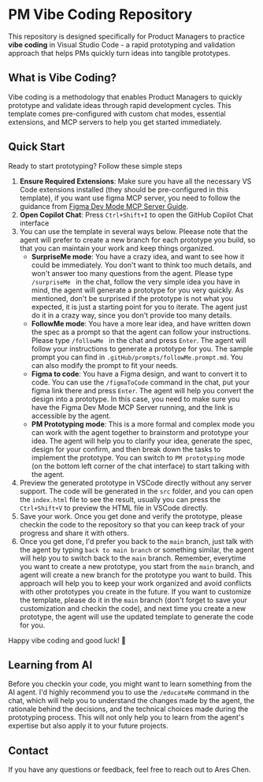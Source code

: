 # PM Vibe Coding Repository

This repository is designed specifically for Product Managers to practice **vibe coding** in Visual Studio Code - a rapid prototyping and validation approach that helps PMs quickly turn ideas into tangible prototypes.

## What is Vibe Coding?

Vibe coding is a methodology that enables Product Managers to quickly prototype and validate ideas through rapid development cycles. This template comes pre-configured with custom chat modes, essential extensions, and MCP servers to help you get started immediately.

## Quick Start

Ready to start prototyping? Follow these simple steps

1. **Ensure Required Extensions**: Make sure you have all the necessary VS Code extensions installed (they should be pre-configured in this template), if you want use figma MCP server, you need to follow the guidance from [Figma Dev Mode MCP Server Guide](https://help.figma.com/hc/en-us/articles/32132100833559-Guide-to-the-Dev-Mode-MCP-Server).
2. **Open Copilot Chat**: Press `Ctrl+Shift+I` to open the GitHub Copilot Chat interface
3. You can use the template in several ways below. Pleease note that the agent will prefer to create a new branch for each prototype you build, so that you can maintain your work and keep things organized. 
   - **SurpriseMe mode**: You have a crazy idea, and want to see how it could be immediately. You don't want to think too much details, and won't answer too many questions from the agent. Please type `/surpriseMe ` in the chat, follow the very simple idea you have in mind, the agent will generate a prototype for you very quickly. As mentioned, don't be surprised if the prototype is not what you expected, it is just a starting point for you to iterate. The agent just do it in a crazy way, since you don't provide too many details.
   - **FollowMe mode**: You have a more lear idea, and have written down the spec as a prompt so that the agent can follow your instructions. Please type `/followMe ` in the chat and press `Enter`. The agent will follow your instructions to generate a prototype for you. The sample prompt you can find in `.gitHub/prompts/followMe.prompt.md`. You can also modify the prompt to fit your needs.
   - **Figma to code**: You have a Figma design, and want to convert it to code. You can use the `/figmaToCode` command in the chat, put your figma link there and press `Enter`. The agent will help you convert the design into a prototype. In this case, you need to make sure you have the Figma Dev Mode MCP Server running, and the link is accessible by the agent.
   - **PM Prototyping mode**: This is a more formal and complex mode you can work with the agent together to brainstorm and prototype your idea. The agent will help you to clarify your idea, generate the spec, design for your confirm, and then break down the tasks to implement the prototype. You can switch to `PM prototyping` mode (on the bottom left corner of the chat interface) to start talking with the agent. 
4. Preview the generated prototype in VSCode directly without any server support. The code will be generated in the `src` folder, and you can open the `index.html` file to see the result, usually you can press the `Ctrl+Shift+V` to preview the HTML file in VSCode directly.
5. Save your work. Once you get done and verify the prototype, please checkin the code to the repository so that you can keep track of your progress and share it with others. 
6. Once you get done, I'd prefer you back to the `main` branch, just talk with the agent by typing `back to main branch` or something similar, the agent will help you to switch back to the `main` branch. Remember, everytime you want to create a new prototype, you start from the `main` branch, and agent will create a new branch for the prototype you want to build. This approach will help you to keep your work organized and avoid conflicts with other prototypes you create in the future. If you want to customize the template, please do it in the `main` branch (don't forget to save your customization and checkin the code), and next time you create a new prototype, the agent will use the updated template to generate the code for you. 

Happy vibe coding and good luck! 🚀

## Learning from AI

Before you checkin your code, you might want to learn something from the AI agent. I'd highly recommend you to use the `/educateMe` command in the chat, which will help you to understand the changes made by the agent, the rationale behind the decisions, and the technical choices made during the prototyping process. This will not only help you to learn from the agent's expertise but also apply it to your future projects.

## Contact

If you have any questions or feedback, feel free to reach out to Ares Chen.

